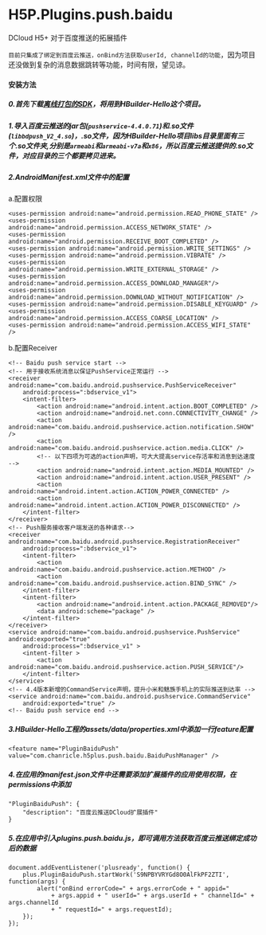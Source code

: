 # H5P.Plugins.push.baidu
DCloud H5+ 对于百度推送的拓展插件

`目前只集成了绑定到百度云推送，onBind方法获取userId, channelId的功能`，因为项目还没做到复杂的消息数据跳转等功能，时间有限，望见谅。

#### 安装方法

##### 0.首先下载[离线打包的SDK](http://ask.dcloud.net.cn/article/103)，将用到HBuilder-Hello这个项目。

##### 1.导入百度云推送的jar包(`pushservice-4.4.0.71`)和.so文件(`libbdpush_V2_4.so`)，.so文件，因为HBuilder-Hello项目libs目录里面有三个.so文件夹,分别是`armeabi`和`armeabi-v7a`和`x86`，所以百度云推送提供的.so文件，对应目录的三个都要拷贝进来。

##### 2.AndroidManifest.xml文件中的配置
a.配置权限

    <uses-permission android:name="android.permission.READ_PHONE_STATE" />
    <uses-permission android:name="android.permission.ACCESS_NETWORK_STATE" />
    <uses-permission android:name="android.permission.RECEIVE_BOOT_COMPLETED" />
    <uses-permission android:name="android.permission.WRITE_SETTINGS" />
    <uses-permission android:name="android.permission.VIBRATE" />
    <uses-permission android:name="android.permission.WRITE_EXTERNAL_STORAGE" />
    <uses-permission android:name="android.permission.ACCESS_DOWNLOAD_MANAGER"/>
    <uses-permission android:name="android.permission.DOWNLOAD_WITHOUT_NOTIFICATION" />
    <uses-permission android:name="android.permission.DISABLE_KEYGUARD" />
    <uses-permission android:name="android.permission.ACCESS_COARSE_LOCATION" />
    <uses-permission android:name="android.permission.ACCESS_WIFI_STATE" />

b.配置Receiver

    <!-- Baidu push service start -->
    <!-- 用于接收系统消息以保证PushService正常运行 -->
    <receiver android:name="com.baidu.android.pushservice.PushServiceReceiver"
        android:process=":bdservice_v1">
        <intent-filter>
            <action android:name="android.intent.action.BOOT_COMPLETED" />
            <action android:name="android.net.conn.CONNECTIVITY_CHANGE" />
            <action android:name="com.baidu.android.pushservice.action.notification.SHOW" />
            <action android:name="com.baidu.android.pushservice.action.media.CLICK" />
            <!-- 以下四项为可选的action声明，可大大提高service存活率和消息到达速度 -->
            <action android:name="android.intent.action.MEDIA_MOUNTED" />
            <action android:name="android.intent.action.USER_PRESENT" />
            <action android:name="android.intent.action.ACTION_POWER_CONNECTED" />
            <action android:name="android.intent.action.ACTION_POWER_DISCONNECTED" />
        </intent-filter>
    </receiver>
    <!-- Push服务接收客户端发送的各种请求-->
    <receiver android:name="com.baidu.android.pushservice.RegistrationReceiver"
        android:process=":bdservice_v1">
        <intent-filter>
            <action android:name="com.baidu.android.pushservice.action.METHOD" />
            <action android:name="com.baidu.android.pushservice.action.BIND_SYNC" />
        </intent-filter>
        <intent-filter>
            <action android:name="android.intent.action.PACKAGE_REMOVED"/>
            <data android:scheme="package" />
        </intent-filter>
    </receiver>
    <service android:name="com.baidu.android.pushservice.PushService" android:exported="true"
        android:process=":bdservice_v1" >
        <intent-filter >
            <action android:name="com.baidu.android.pushservice.action.PUSH_SERVICE"/>
        </intent-filter>
    </service>
    <!-- 4.4版本新增的CommandService声明，提升小米和魅族手机上的实际推送到达率 -->
    <service android:name="com.baidu.android.pushservice.CommandService"
        android:exported="true" />
    <!-- Baidu push service end -->

##### 3.HBuilder-Hello工程的assets/data/properties.xml中添加一行feature配置

    <feature name="PluginBaiduPush" value="com.chanricle.h5plus.push.baidu.BaiduPushManager" />
    
##### 4.在应用的manifest.json文件中还需要添加扩展插件的应用使用权限，在permissions中添加

    "PluginBaiduPush": {
        "description": "百度云推送DCloud扩展插件"
    }

##### 5.在应用中引入plugins.push.baidu.js，即可调用方法获取百度云推送绑定成功后的数据

    document.addEventListener('plusready', function() {
        plus.PluginBaiduPush.startWork('S9NPBYVRYGd8O0AlFkPF2ZTI', function(args) {
        	alert("onBind errorCode=" + args.errorCode + " appid="
                + args.appid + " userId=" + args.userId + " channelId=" + args.channelId
                + " requestId=" + args.requestId);
        });
    });
